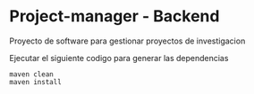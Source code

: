 # Project-manager - Backend
Proyecto de software para gestionar proyectos de investigacion
 
Ejecutar el siguiente codigo para generar las dependencias
 
```
maven clean
maven install 
